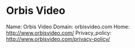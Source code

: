 
# Orbis Video

Name: Orbis Video
Domain: orbisvideo.com
Home: http://www.orbisvideo.com/
Privacy_policy: http://www.orbisvideo.com/privacy-policy/
